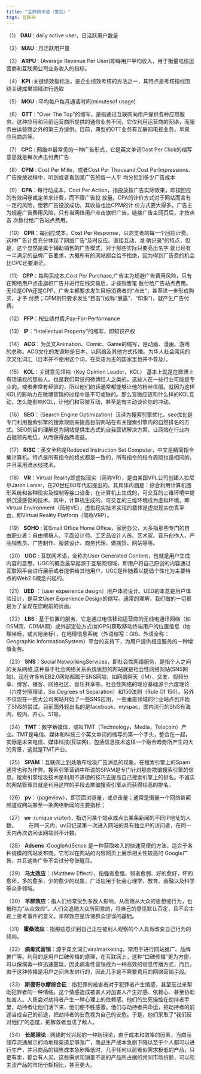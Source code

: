 ```yaml
---
title: "互联网术语（常见）"
tags: 互联网
---
```


（1） **DAU** : daily active user，日活跃用户数量

（2） **MAU** : 月活跃用户量

<!--more-->

（3） **ARPU** : (Average Revenue Per User)即每用户平均收入，用于衡量电信运营商和互联网公司业务收入的指标。

（4） **KPI** :关键绩效指标法，是企业绩效考核的方法之一，其特点是考核指标围绕关键成果领域进行选取

（5） **MOU** : 平均每户每月通话时间(minutesof usage)

（6） **OTT** : “Over The Top”的缩写，是指通过互联网向用户提供各种应用服务。这种应用和目前运营商所提供的通信业务不同，它仅利用运营商的网络，而服务由运营商之外的第三方提供。目前，典型的OTT业务有互联网电视业务，苹果应用商店等。

（7） **CPC** : 网络中最常见的一种广告形式，它是英文单词Cost Per Click的缩写意思就是每次点击付费广告

（8） **CPM** : Cost Per Mille，或者Cost Per Thousand;Cost PerImpressions，广告投放过程中，听到或者看到某广告的每一人平 均分担到多少广告成本

（9） **CPA**：每行动成本，Cost Per Action，指投放按广告实际效果，即按回应的有效问卷或定单来计费，而不限广告投 放量。CPA的计价方式对于网站而言有一定的风险，但若广告投放成功，其收益也比CPM的计 价方式要大得多。广告主为规避广告费用风险，只有当网络用户点击旗帜广告，链接广告主网页后，才按点击 次数付给广告站点费用。

（10） **CPR**：每回应成本，Cost Per Response，以浏览者的每一个回应计费。这种广告计费充分体现了网络广告“及时反应、直接互动、准 确记录”的特点，但是，这个显然是属于辅助销售的广告模式，对于那些实际只要亮出名字 就已经有一半满足的品牌广告要求，大概所有的网站都会给予拒绝，因为得到广告费的机会 比CPC还要渺茫。

（11） **CPP**：每购买成本,Cost Per Purchase,广告主为规避广告费用风险，只有在网络用户点击旗帜广告并进行在线交易后，才按销售笔 数付给广告站点费用。无论是CPA还是CPP，广告主都要求发生目标消费者的“点击”，甚至进一步形成购买，才予 付费；CPM则只要求发生“目击”(或称“展露”、“印象”)，就产生广告付费。

（12） **PFP**：按业绩付费,Pay-For-Performance

（13） **IP**：“Intellectual Property”的缩写，即知识产权

（14） **ACG**：为英文Animation、Comic、Game的缩写，是动画、漫画、游戏的总称。ACG文化的发源地是日本，以网络及其他方式传播。为华人社会常用的次文化词汇（日本并不使用这个词，在英语为主的国家里也并不普及）。

（15） **KOL**：关键意见领袖（Key Opinion Leader，KOL） 基本上就是在微博上有话语权的那些人。也是我们常说的微博红人之类的，这些人在一些行业可能是专业的，或者非常有经验的，所以他们的话通常都能够让他的粉丝信服。就因为这样KOL的影响力在微博营销的过程中是不可或缺的。那么官微应该和什么样的KOL互动，怎么能影响KOL，让他们和官微互动，甚至是有主动谈论你的冲动。

（16） **SEO**：（Search Engine Optimization）汉译为搜索引擎优化。seo优化是专门利用搜索引擎的搜索规则来提高目前网站在有关搜索引擎内的自然排名的方式。SEO的目的理解是为网站提供生态式的自我营销解决方案，让网站在行业内占据领先地位，从而获得品牌收益。

（17） **RISC**：英文全称是Reduced Instruction Set Computer，中文是精简指令集计算机。特点是所有指令的格式都是一致的，所有指令的指令周期也是相同的，并且采用流水线技术。

（18） **VR**：Virtual Reality即虚拟现实（简称VR），是由美国VPL公司创建人拉尼尔Jaron Lanier，在20世纪80年代初提出的。其具体内涵是：综合利用计算机图形系统和各种现实及控制等接口设备，在计算机上生成的，可交互的三维环境中提供沉浸感觉的技术。其中，计算机生成的，可交互的三维环境成为虚拟环境，即Virtual Environment（简称VE），虚拟现实技术实现的载体是虚拟现实仿真平台，即Virtual Reality Platform（简称VRP）。

（19） **SOHO** : 即Small Office Home Office，家居办公，大多指那些专门的自由职业者：自由撰稿人、平面设计师、工艺品设计人员、艺术家、音乐创作人、产品销售员、广告制作、服装设计、商务代理、做期货、网站等等。

（20） **UGC** : 互联网术语，全称为User Generated Content，也就是用户生成内容的意思。UGC的概念最早起源于互联网领域，即用户将自己原创的内容通过互联网平台进行展示或者提供给其他用户。UGC是伴随着以提倡个性化为主要特点的Web2.0概念兴起的。

（21） **UED** ：（user experience design）用户体验设计。UED的本意是用户体验设计，是英文User Experience Design的缩写。通常的理解，我们做的一切都是为了呈现在您眼前的页面。

（22） **LBS** : 基于位置的服务，它是通过电信移动运营商的无线电通讯网络（如GSM网、CDMA网）或外部定位方式(如GPS)获取移动终端用户的位置信息（地理坐标，或大地坐标），在地理信息系统（外语缩写：GIS、外语全称：Geographic InformationSystem）平台的支持下，为用户提供相应服务的一种增值业务。

（23） **SNS**：Social NetworkingServices，即社会性网络服务，是指个人之间的关系网络,这种基于社会网络关系系统思想的网站就是社会性网络网站(SNS网站)。现在许多WEB2.0网站都属于SNS网站，如网络聊天（IM）、交友、视频分享、博客、播客、网络社区、音乐共享等。社会性网络的理论基础源于六度理论（六度分隔理论，Six Degrees of Separation）和150法则（Rule Of 150）。另外不仅现在一些大公司网站开始了一些SNS应用，一些垂直领域的行业站点也开始了SNS的尝试。目前国外较出名的是facebook、myspac，国内流行的SNS有海内、校内、开心、51等。

（24） **TMT**：数字新媒体，或叫TMT（Technology，Media，Telecom）产业。TMT是电信、媒体和科技三个英文单词的缩写的第一个字头，整合在一起，实际是未来电信、媒体科技(互联网)，包括信息技术这样一个融合趋势所产生的大的背景，这就是TMT产业。

（25） **SPAM**：互联网上到处散布垃圾广告消息的现象。在搜索引擎上的Spam通常也称为作弊。搜索引擎营销中所说的SPAM是专门针对那些欺骗搜索引擎的信息。搜索引擎垃圾技术是利用不道德的技巧去提高自己搜索引擎上的排名。不诚实的网站管理员就是利用这样的手段去欺骗搜索引擎从而获得较高的排名。

（26） **pv**：（pageview），即页面浏览量，或点击量；通常是衡量一个网络新闻频道或网站甚至一条网络新闻的主要指标；

（27） **uv** :(unique visitor)，指访问某个站点或点击某条新闻的不同IP地址的人数。 　　在同一天内，uv只记录第一次进入网站的具有独立IP的访问者，在同一天内再次访问该网站则不计数。

（28） **Adsens** :GoogleAdSense 是一种获取收入的快速简便的方法，适合于各种规模的网站发布商。它可以在网站的内容网页上展示相关性较高的 Google广告，并且这些广告不会过分夸张醒目。

（29） **马太效应**：（Matthew Effect），指强者愈强、弱者愈弱、好的愈好，坏的愈坏，多的愈多，少的愈少的现象，广泛应用于社会心理学、教育、金融以及科学等众多领域。

（30） **羊群效应**：指人们经常受到多数人影响，从而跟从大众的思想或行为，也被称为“从众效应”。人们会追随大众所同意的，将自己的意见默认否定，且不会主观上思考事件的意义。羊群效应是诉诸群众谬误的基础。

（31） **霍桑效应**：指那些意识到自己正在被别人观察的个人具有改变自己行为的倾向。

（32） **病毒式营销**：源于英文词汇viralmarketing。常用于进行网站推广、品牌推广等。利用的是用户口碑传播的原理，在互联网上，这种“口碑传播”更为方便，可以像病毒一样迅速蔓延，因此病毒性营销成为一种高效的信息传播方式，而且，由于这种传播是用户之间自发进行的，因此几乎是不需要费用的网络营销手段。

（33） **斯德哥尔摩综合征**：指犯罪的被害者对于犯罪者产生情感，甚至反过来帮助犯罪者的一种情结。这个情感造成被害人对加害人产生好感、依赖心、甚至协助加害人。人质会对劫持者产生一种心理上的依赖感。他们的生死操控在劫持者手里，劫持者让他们活下来，他们便不胜感激。他们与劫持者共命运，把劫持者的前途当成自己的前途，把劫持者的安危视为自己的安危。于是，他们采取了“我们反对他们”的态度，把解救者当成了敌人。

（34） **长尾理论** : 网络时代兴起的一种新理论，由于成本和效率的因素，当商品储存流通展示的场地和渠道足够宽广，商品生产成本急剧下降以至于个人都可以进行生产，并且商品的销售成本急剧降低时，几乎任何以前看似需求极低的产品，只要有卖，都会有人买。这些需求和销量不高的产品所占据的共同市场份额，可以和主流产品的市场份额相比，甚至更大。

